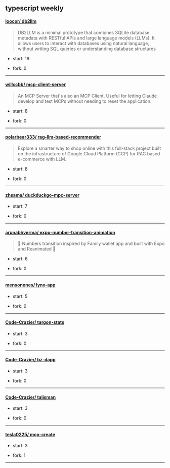 ## typescript weekly

#### [loocor/ db2llm](https://github.com/loocor/db2llm)
>  DB2LLM is a minimal prototype that combines SQLite database metadata with RESTful APIs and large language models (LLMs). It allows users to interact with databases using natural language, without writing SQL queries or understanding database structures
+ start: 19
+ fork: 0
---
#### [willccbb/ mcp-client-server](https://github.com/willccbb/mcp-client-server)
>  An MCP Server that's also an MCP Client. Useful for letting Claude develop and test MCPs without needing to reset the application.
+ start: 8
+ fork: 0
---
#### [polarbear333/ rag-llm-based-recommender](https://github.com/polarbear333/rag-llm-based-recommender)
>  Explore a smarter way to shop online with this full-stack project built on the infrastructure of Google Cloud Platform (GCP) for RAG based e-commerce with LLM.
+ start: 8
+ fork: 0
---
#### [zhsama/ duckduckgo-mpc-server](https://github.com/zhsama/duckduckgo-mpc-server)
>  
+ start: 7
+ fork: 0
---
#### [arunabhverma/ expo-number-transition-animation](https://github.com/arunabhverma/expo-number-transition-animation)
>  🧮 Numbers transition inspired by Family wallet app and built with Expo and Reanimated 📱
+ start: 6
+ fork: 0
---
#### [mensonones/ lynx-app](https://github.com/mensonones/lynx-app)
>  
+ start: 5
+ fork: 0
---
#### [Code-Crazier/ targon-stats](https://github.com/Code-Crazier/targon-stats)
>  
+ start: 3
+ fork: 0
---
#### [Code-Crazier/ bz-dapp](https://github.com/Code-Crazier/bz-dapp)
>  
+ start: 3
+ fork: 0
---
#### [Code-Crazier/ talisman](https://github.com/Code-Crazier/talisman)
>  
+ start: 3
+ fork: 0
---
#### [tesla0225/ mcp-create](https://github.com/tesla0225/mcp-create)
>  
+ start: 3
+ fork: 1
---